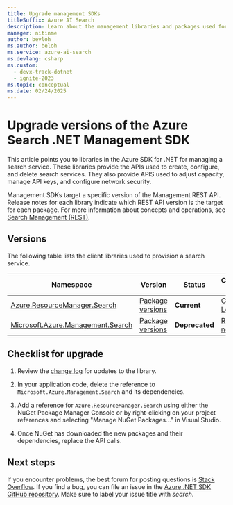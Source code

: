 ```yaml
---
title: Upgrade management SDKs
titleSuffix: Azure AI Search
description: Learn about the management libraries and packages used for control plane operations in Azure AI Search.
manager: nitinme
author: bevloh
ms.author: beloh
ms.service: azure-ai-search
ms.devlang: csharp
ms.custom:
  - devx-track-dotnet
  - ignite-2023
ms.topic: conceptual
ms.date: 02/24/2025
---
```


# Upgrade versions of the Azure Search .NET Management SDK

This article points you to libraries in the Azure SDK for .NET for managing a search service. These libraries provide the APIs used to create, configure, and delete search services. They also provide APIS used to adjust capacity, manage API keys, and configure network security.

Management SDKs target a specific version of the Management REST API. Release notes for each library indicate which REST API version is the target for each package. For more information about concepts and operations, see [Search Management (REST)](/rest/api/searchmanagement/).

## Versions

The following table lists the client libraries used to provision a search service.

| Namespace | Version| Status | Change log |
|-----------|--------|--------|------------|
| [Azure.ResourceManager.Search](/dotnet/api/overview/azure/resourcemanager.search-readme?view=azure-dotnet&preserve-view=true) | [Package versions](https://www.nuget.org/packages/Azure.ResourceManager.Search) | **Current** | [Change Lot](https://github.com/Azure/azure-sdk-for-net/blob/main/sdk/search/Azure.ResourceManager.Search/CHANGELOG.md) |
| [Microsoft.Azure.Management.Search](/dotnet/api/overview/azure/search/management/management-cognitivesearch(deprecated)?view=azure-dotnet&preserve-view=true) | [Package versions](https://www.nuget.org/packages/Microsoft.Azure.Management.Search#versions-body-tab) | **Deprecated** | [Release notes](https://www.nuget.org/packages/Microsoft.Azure.Management.Search#release-body-tab) |

## Checklist for upgrade

1. Review the [change log](https://github.com/Azure/azure-sdk-for-net/blob/main/sdk/search/Azure.ResourceManager.Search/CHANGELOG.md) for updates to the library.

1. In your application code, delete the reference to `Microsoft.Azure.Management.Search` and its dependencies.

1. Add a reference for `Azure.ResourceManager.Search` using either the NuGet Package Manager Console or by right-clicking on your project references and selecting "Manage NuGet Packages..." in Visual Studio.

1. Once NuGet has downloaded the new packages and their dependencies, replace the API calls.

## Next steps

If you encounter problems, the best forum for posting questions is [Stack Overflow](https://stackoverflow.com/questions/tagged/azure-cognitive-search?tab=Newest). If you find a bug, you can file an issue in the [Azure .NET SDK GitHub repository](https://github.com/Azure/azure-sdk-for-net/issues). Make sure to label your issue title with *search*.

